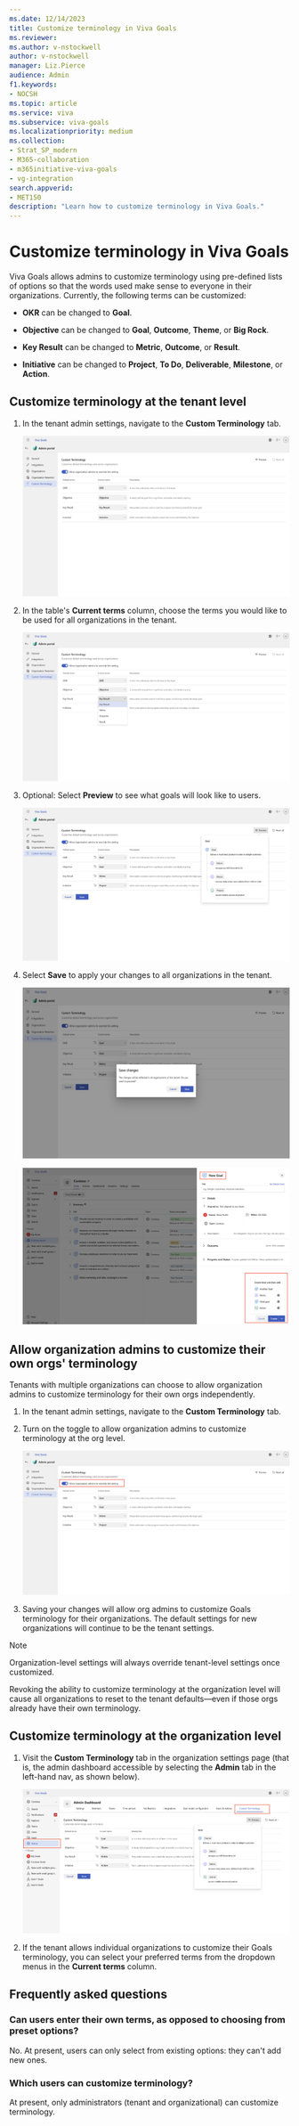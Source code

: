 ```yaml
---
ms.date: 12/14/2023
title: Customize terminology in Viva Goals
ms.reviewer: 
ms.author: v-nstockwell
author: v-nstockwell
manager: Liz.Pierce
audience: Admin
f1.keywords:
- NOCSH
ms.topic: article
ms.service: viva
ms.subservice: viva-goals
ms.localizationpriority: medium
ms.collection:  
- Strat_SP_modern
- M365-collaboration
- m365initiative-viva-goals
- vg-integration  
search.appverid:
- MET150
description: "Learn how to customize terminology in Viva Goals."
---
```


# Customize terminology in Viva Goals

Viva Goals allows admins to customize terminology using pre-defined lists of options so that the words used make sense to everyone in their organizations. Currently, the following terms can be customized:

* **OKR** can be changed to **Goal**.

* **Objective** can be changed to **Goal**, **Outcome**, **Theme**, or **Big Rock**.

* **Key Result** can be changed to **Metric**, **Outcome**, or **Result**.

* **Initiative** can be changed to **Project**, **To Do**, **Deliverable**, **Milestone**, or **Action**.

## Customize terminology at the tenant level

1. In the tenant admin settings, navigate to the **Custom Terminology** tab.

    ![image1](..\media\goals\customize-terminology\tenant-level-1.png)

1. In the table's **Current terms** column, choose the terms you would like to be used for all organizations in the tenant.

    ![image2](..\media\goals\customize-terminology\tenant-level-2.png)

1. Optional: Select **Preview** to see what goals will look like to users.

    ![image3](..\media\goals\customize-terminology\tenant-level-3.png)

1. Select **Save** to apply your changes to all organizations in the tenant.

    ![image4](..\media\goals\customize-terminology\tenant-level-4.png)

    ![image5](..\media\goals\customize-terminology\tenant-level-5.png)

## Allow organization admins to customize their own orgs' terminology

Tenants with multiple organizations can choose to allow organization admins to customize terminology for their own orgs independently.

1. In the tenant admin settings, navigate to the **Custom Terminology** tab.

1. Turn on the toggle to allow organization admins to customize terminology at the org level.

    ![image6](..\media\goals\customize-terminology\org-admin-1.png)

1. Saving your changes will allow org admins to customize Goals terminology for their organizations. The default settings for new organizations will continue to be the tenant settings.

> [!NOTE]
> Organization-level settings will always override tenant-level settings once customized.
>
> Revoking the ability to customize terminology at the organization level will cause all organizations to reset to the tenant defaults&mdash;even if those orgs already have their own terminology.

## Customize terminology at the organization level

1. Visit the **Custom Terminology** tab in the organization settings page (that is, the admin dashboard accessible by selecting the **Admin** tab in the left-hand nav, as shown below).

    ![image7](..\media\goals\customize-terminology\org-level-1.png)

1. If the tenant allows individual organizations to customize their Goals terminology, you can select your preferred terms from the dropdown menus in the **Current terms** column.

## Frequently asked questions

### Can users enter their own terms, as opposed to choosing from preset options?

No. At present, users can only select from existing options: they can't add new ones.

### Which users can customize terminology?

At present, only administrators (tenant and organizational) can customize terminology.

